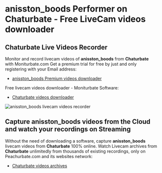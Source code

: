 # anisston_boods Performer on Chaturbate - Free LiveCam videos downloader

## Chaturbate Live Videos Recorder

Monitor and record livecam videos of **anisston_boods** from **Chaturbate** with Moniturbate.com
Get a premium trial for free by just and only registering with your Email address:
* [anisston_boods Premium videos downloader](https://moniturbate.com/request-demo-licence-key.html)

Free livecam videos downloader - Moniturbate Software:
* [Chaturbate videos downloader](https://moniturbate.com/moniturbate-download-software.html)

![anisston_boods livecam videos recorder](https://peachurnet.com/templates/moniturbate-software.png)


## Capture anisston_boods videos from the Cloud and watch your recordings on Streaming

Without the need of downloading a software, capture **anisston_boods** livecam videos from **Chaturbate** 100% online.
Watch Livecam archives from **Chaturbate** unlimitedly from thousands of existing recordings, only on Peachurbate.com and its websites network:
* [Chaturbate videos archives](https://peachurnet.com/)